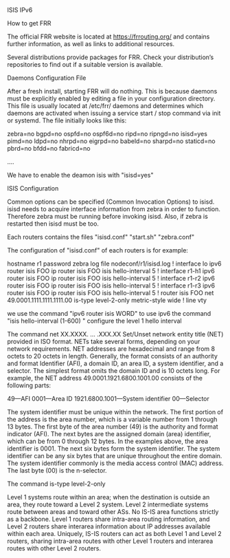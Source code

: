 ISIS IPv6

How to get FRR

The official FRR website is located at https://frrouting.org/ and contains further information, as well as links to additional resources.

Several distributions provide packages for FRR. Check your distribution’s repositories to find out if a suitable version is available.

Daemons Configuration File

After a fresh install, starting FRR will do nothing. This is because daemons must be explicitly enabled by editing a file in your configuration directory. This file is usually located at /etc/frr/ daemons and determines which daemons are activated when issuing a service start / stop command via init or systemd. The file initially looks like this:

zebra=no
bgpd=no
ospfd=no
ospf6d=no
ripd=no
ripngd=no
isisd=yes
pimd=no
ldpd=no
nhrpd=no
eigrpd=no
babeld=no
sharpd=no
staticd=no
pbrd=no
bfdd=no
fabricd=no

....

We have to enable the deamon isis with "isisd=yes"


ISIS Configuration

Common options can be specified (Common Invocation Options) to isisd. isisd needs to acquire interface information from zebra in order to function. Therefore zebra must be running before invoking isisd. Also, if zebra is restarted then isisd must be too.


Each routers contains the files "isisd.conf" "start.sh" "zebra.conf"


The configuration of "isisd.conf" of each routers is for example:

hostname r1
password zebra
log file nodeconf/r1/isisd.log
!
interface lo
 ipv6 router isis FOO
 ip router isis FOO
 isis hello-interval 5
!
interface r1-h1 
 ipv6 router isis FOO
 ip router isis FOO
 isis hello-interval 5
!
interface r1-r2 
 ipv6 router isis FOO
 ip router isis FOO
 isis hello-interval 5
!
interface r1-r3
 ipv6 router isis FOO
 ip router isis FOO
 isis hello-interval 5
!
router isis FOO
  net 49.0001.1111.1111.1111.00
  is-type level-2-only
  metric-style wide
!
line vty

we use the command "ipv6 router isis WORD" to use ipv6
the command "isis hello-interval (1-600)
" configure the level 1 hello interval

The command
net XX.XXXX. ... .XXX.XX
Set/Unset network entity title (NET) provided in ISO format.
NETs take several forms, depending on your network requirements. NET addresses are hexadecimal and range from 8 octets to 20 octets in length. Generally, the format consists of an authority and format Identifier (AFI), a domain ID, an area ID, a system identifier, and a selector. The simplest format omits the domain ID and is 10 octets long. For example, the NET address 49.0001.1921.6800.1001.00 consists of the following parts:

49—AFI
0001—Area ID
1921.6800.1001—System identifier
00—Selector

The system identifier must be unique within the network.
The first portion of the address is the area number, which is a variable number from 1 through 13 bytes. The first byte of the area number (49) is the authority and format indicator (AFI). The next bytes are the assigned domain (area) identifier, which can be from 0 through 12 bytes. In the examples above, the area identifier is 0001.
The next six bytes form the system identifier. The system identifier can be any six bytes that are unique throughout the entire domain. The system identifier commonly is the media access control (MAC) address.
The last byte (00) is the n-selector.



The command
  is-type level-2-only

 Level 1 systems route within an area; when the destination is outside an area, they route toward a Level 2 system. Level 2 intermediate systems route between areas and toward other ASs. No IS-IS area functions strictly as a backbone.
Level 1 routers share intra-area routing information, and Level 2 routers share interarea information about IP addresses available within each area. Uniquely, IS-IS routers can act as both Level 1 and Level 2 routers, sharing intra-area routes with other Level 1 routers and interarea routes with other Level 2 routers.

